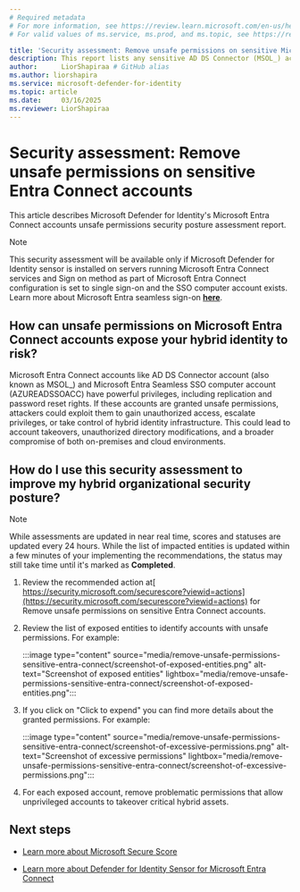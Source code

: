 ```yaml
---
# Required metadata
# For more information, see https://review.learn.microsoft.com/en-us/help/platform/learn-editor-add-metadata?branch=main
# For valid values of ms.service, ms.prod, and ms.topic, see https://review.learn.microsoft.com/en-us/help/platform/metadata-taxonomies?branch=main

title: 'Security assessment: Remove unsafe permissions on sensitive Microsoft Entra Connect accounts'
description: This report lists any sensitive AD DS Connector (MSOL_) accounts or Microsoft Entra Seamless SSO computer account (AZUREADSSOACC) with unsafe permissions.
author:      LiorShapiraa # GitHub alias
ms.author: liorshapira
ms.service: microsoft-defender-for-identity
ms.topic: article
ms.date:     03/16/2025
ms.reviewer: LiorShapiraa
---
```


# Security assessment: Remove unsafe permissions on sensitive Entra Connect accounts

This article describes Microsoft Defender for Identity's Microsoft Entra Connect accounts unsafe permissions security posture assessment report.

> [!NOTE]
> This security assessment will be available only if Microsoft Defender for Identity sensor is installed on servers running Microsoft Entra Connect services and Sign on method as part of Microsoft Entra Connect configuration is set to single sign-on and the SSO computer account exists. Learn more about Microsoft Entra seamless sign-on **[here](/entra/identity/hybrid/connect/how-to-connect-sso)**.

## How can unsafe permissions on Microsoft Entra Connect accounts expose your hybrid identity to risk?

Microsoft Entra Connect accounts like AD DS Connector account (also known as MSOL_) and Microsoft Entra Seamless SSO computer account (AZUREADSSOACC) have powerful privileges, including replication and password reset rights. If these accounts are granted unsafe permissions, attackers could exploit them to gain unauthorized access, escalate privileges, or take control of hybrid identity infrastructure. This could lead to account takeovers, unauthorized directory modifications, and a broader compromise of both on-premises and cloud environments.

## How do I use this security assessment to improve my hybrid organizational security posture?

> [!NOTE]
> While assessments are updated in near real time, scores and statuses are updated every 24 hours. While the list of impacted entities is updated within a few minutes of your implementing the recommendations, the status may still take time until it's marked as **Completed**.

1. Review the recommended action at[ https://security.microsoft.com/securescore?viewid=actions](https://security.microsoft.com/securescore?viewid=actions) for Remove unsafe permissions on sensitive Entra Connect accounts.

1. Review the list of exposed entities to identify accounts with unsafe permissions. For example:

    :::image type="content" source="media/remove-unsafe-permissions-sensitive-entra-connect/screenshot-of-exposed-entities.png" alt-text="Screenshot of exposed entities" lightbox="media/remove-unsafe-permissions-sensitive-entra-connect/screenshot-of-exposed-entities.png":::

1. If you click on "Click to expend" you can find more details about the granted permissions. For example:  

    :::image type="content" source="media/remove-unsafe-permissions-sensitive-entra-connect/screenshot-of-excessive-permissions.png" alt-text="Screenshot of excessive permissions" lightbox="media/remove-unsafe-permissions-sensitive-entra-connect/screenshot-of-excessive-permissions.png":::

1. For each exposed account, remove problematic permissions that allow unprivileged accounts to takeover critical hybrid assets.


## Next steps

- [Learn more about Microsoft Secure Score](/microsoft-365/security/defender/microsoft-secure-score)

- [Learn more about Defender for Identity Sensor for Microsoft Entra Connect](https://aka.ms/MdiSensorForMicrosoftEntraConnectInstallation)

